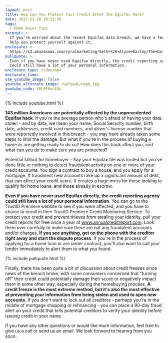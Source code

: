 ```yaml
---
layout: post
title: How Can You Protect Your Credit After the Equifax Hack?
date: 2017-11-20 10:22:30
tags:
  - Home Buyer Tips
excerpt: >-
  If you’re worried about the recent Equifax data breach, we have a few tips to
  help you protect yourself against it.
enclosure: >-
  https://s3.amazonaws.com/vyralmarketing/Seth+%26+Alyce+Dailey/The+Dailey+Group-+How+Can+You+Protect+Your+Credit+After+the+Equifax+Hack%253F.mp4
pullquote: >-
  Even if you have never used Equifax directly, the credit reporting agency
  could still have a lot of your personal information.
enclosure_type: video/mp4
enclosure_time:
use_youtube_image: false
youtube_alternate_image: /uploads/nopb.jpg
youtube_code: 4RL9FHonfGs
---
```



{% include youtube.html %}

**143 million Americans are potentially affected by the unprecedented Equifax hack**. If you're the average person who's afraid of having your data stolen - and by data, we mean your name, Social Security number, birth date, addresses, credit card numbers, and driver's license number that were reportedly involved in this breach - you may have already taken some steps to limit the damage. But what if you're in the process of buying a home or are getting ready to do so? How does this hack affect you, and what can you do to make sure you are protected?

Potential fallout for homebuyer - Say your Equifax file was looted but you've done little or nothing to detect fraudulent activity on one or more of your credit accounts. You sign a contract to buy a house, and you apply for a mortgage. If fraudulent new accounts rake up a significant amount of debt, that can affect your credit score. It creates a huge mess for those looking to qualify for home loans, and those already in escrow.

**Even if you have never used Equifax directly, the credit reporting agency could still have a lot of your personal information**. You can go to the TrustID Premiere website to see if you were affected, and you have to choice to enroll in their TrustID Premiere Credit Monitoring Service. To protect your credit and prevent thieves from stealing your identity, pull your credit reports for free once a year at www.annualcreditreport.com. Look them over carefully to make sure there are not any fraudulent accounts and/or charges. **If you see anything, get on the phone with the creditor right away and start the dispute process**. If you're in the process of applying for a home loan or are under contract, you'll also want to call your lender immediately to alert them to what you found.

{% include pullquote.html %}

Finally, there has been quite a bit of discussion about credit freezes since news of the breach broke, with some consumers concerned that "turning off" their credit could potentially damage their score or negatively impact them in some other way, especially during the homebuying process. **A credit freeze is the most extreme method, but it's also the most effective at preventing your information from being stolen and used to open new accounts**. If you don't want to lock out all creditors - perhaps you're in the middle of mortgage shopping or refinancing - you can place a 90-day fraud alert on your credit that tells potential creditors to verify your identity before issuing credit in your name.

If you have any other questions or would like more information, feel free to give us a call or send us an email. We look forward to hearing from you soon.